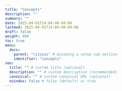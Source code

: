 ```yaml
---
title: "Concepts"
description: ""
summary: ""
date: 2025-04-01T14:04:40-04:00
lastmod: 2025-04-01T14:04:40-04:00
draft: false
weight: 999
toc: true
menu:
  docs:
    parent: "rizzyui" # Assuming a setup sub-section
    identifier: "concepts"
seo:
  title: "" # custom title (optional)
  description: "" # custom description (recommended)
  canonical: "" # custom canonical URL (optional)
  noindex: false # false (default) or true
---
```

